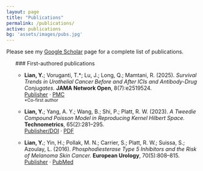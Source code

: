 ```yaml
---
layout: page
title: "Publications"
permalink: /publications/
active: publications
bg: 'assets/images/pubs.jpg'
---
```


Please see my <a href="https://scholar.google.ca/citations?hl=en&user=zNERKo8AAAAJ">Google Scholar</a> page for a complete list of publications.


<!-- If you want a short curated list up top, keep it tiny and current; otherwise defer to Scholar. -->
<ul>
  ### First-authored publications

- **Lian, Y.**; Voruganti, T.*; Lu, J.; Long, Q.; Mamtani, R. (2025). *Survival Trends in Urothelial Cancer Before and After ICIs and Antibody-Drug Conjugates.* **JAMA Network Open**, 8(7):e2519524.  
  [Publisher](https://jamanetwork.com/journals/jamanetworkopen/fullarticle/2836173) · [PMC](https://pmc.ncbi.nlm.nih.gov/articles/PMC12242697/)  
  <sub>*Co-first author</sub>

- **Lian, Y.**; Yang, A. Y.; Wang, B.; Shi, P.; Platt, R. W. (2023). *A Tweedie Compound Poisson Model in Reproducing Kernel Hilbert Space.* **Technometrics**, 65(2):281–295.  
  [Publisher/DOI](https://www.tandfonline.com/doi/abs/10.1080/00401706.2022.2156615) · [PDF](https://myweb.uiowa.edu/boxwang/papers/sktweedie.pdf)

- **Lian, Y.**; Yin, H.; Pollak, M. N.; Carrier, S.; Platt, R. W.; Suissa, S.; Azoulay, L. (2016). *Phosphodiesterase Type 5 Inhibitors and the Risk of Melanoma Skin Cancer.* **European Urology**, 70(5):808–815.  
  [Publisher](https://www.europeanurology.com/article/S0302-2838%2816%2930145-2/fulltext) · [PubMed](https://pubmed.ncbi.nlm.nih.gov/27178449/)
</ul>